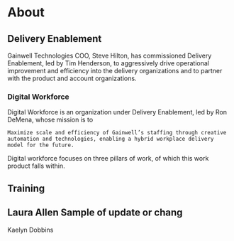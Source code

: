 # About

## Delivery Enablement

Gainwell Technologies COO, Steve Hilton, has commissioned Delivery Enablement, led by Tim Henderson, to aggressively drive operational improvement and efficiency into the delivery organizations and to partner with the product and account organizations.

### Digital Workforce

Digital Workforce is an organization under Delivery Enablement, led by Ron DeMena, whose mission is to 

```
Maximize scale and efficiency of Gainwell’s staffing through creative automation and technologies, enabling a hybrid workplace delivery model for the future.
```

Digital workforce focuses on three pillars of work, of which this work product falls within.


## Training

## Laura Allen Sample of update or chang
Kaelyn Dobbins


